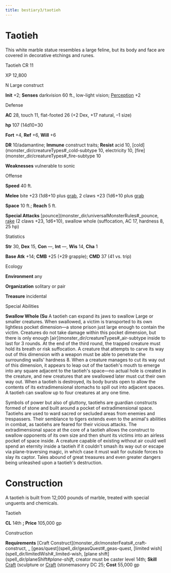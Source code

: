 ```yaml
---
title: bestiary3/taotieh
---
```

# Taotieh

This white marble statue resembles a large feline, but its body and face are covered in decorative etchings and runes.

Taotieh CR 11

XP 12,800

N Large construct

**Init** +2; **Senses** darkvision 60 ft., low-light vision; [Perception](skill_dir/perception#_perception) +2

Defense

**AC** 28, touch 11, flat-footed 26 (+2 Dex, +17 natural, –1 size)

**hp** 107 (14d10+30

**Fort** +4, **Ref** +6, **Will** +6

**DR** 10/adamantine; **Immune** construct traits; **Resist** acid 10, [cold](monster_dir/creatureTypes#_cold-subtype 10, electricity 10, [fire](monster_dir/creatureTypes#_fire-subtype 10

**Weaknesses** vulnerable to sonic

Offense

**Speed** 40 ft.

**Melee** bite +23 (1d8+10 plus [grab](monster_dir/universalMonsterRules#_grab), 2 claws +23 (1d6+10 plus [grab](monster_dir/universalMonsterRules#_grab)

**Space** 10 ft.; **Reach** 5 ft.

**Special Attacks** [pounce](monster_dir/universalMonsterRules#_pounce, [rake](monster_dir/universalMonsterRules#_rake) (2 claws +23, 1d6+10), swallow whole (suffocation, AC 17, hardness 8, 25 hp)

Statistics

**Str** 30, **Dex** 15, **Con** —, **Int** —, **Wis** 14, **Cha** 1

**Base Atk** +14; **CMB** +25 (+29 grapple); **CMD** 37 (41 vs. trip)

Ecology

**Environment** any

**Organization** solitary or pair

**Treasure** incidental

Special Abilities

**Swallow Whole (Su** A taotieh can expand its jaws to swallow Large or smaller creatures. When swallowed, a victim is transported to its own lightless pocket dimension—a stone prison just large enough to contain the victim. Creatures do not take damage within this pocket dimension, but there is only enough [air](monster_dir/creatureTypes#_air-subtype inside to last for 3 rounds. At the end of the third round, the trapped creature must hold its breath or risk suffocation. A creature that attempts to carve its way out of this dimension with a weapon must be able to penetrate the surrounding walls' hardness 8. When a creature manages to cut its way out of this dimension, it appears to leap out of the taotieh's mouth to emerge into any square adjacent to the taotieh's space—no actual hole is created in the creature, and new creatures that are swallowed later must cut their own way out. When a taotieh is destroyed, its body bursts open to allow the contents of its extradimensional stomachs to spill out into adjacent spaces. A taotieh can swallow up to four creatures at any one time.

Symbols of power but also of gluttony, taotiehs are guardian constructs formed of stone and built around a pocket of extradimensional space. Taotiehs are used to ward sacred or secluded areas from enemies and trespassers. Their semblance to tigers extends even to the animal's abilities in combat, as taotiehs are feared for their vicious attacks. The extradimensional space at the core of a taotieh allows the construct to swallow opponents of its own size and then shunt its victims into an airless pocket of space inside. A creature capable of existing without air could well spend an eternity inside a taotieh if it couldn't smash its way out or escape via plane-traversing magic, in which case it must wait for outside forces to slay its captor. Tales abound of great treasures and even greater dangers being unleashed upon a taotieh's destruction.

# Construction

A taotieh is built from 12,000 pounds of marble, treated with special unguents and chemicals.

Taotieh

**CL** 14th **; Price** 105,000 gp

Construction

**Requirements** [Craft Construct](monster_dir/monsterFeats#_craft-construct, _ [geas/quest](spell_dir/geasQuest#_geas-quest, [limited wish](spell_dir/limitedWish#_limited-wish, [plane shift](spell_dir/planeShift#_plane-shift_, creator must be caster level 14th; **Skill** [Craft](skill_dir/craft#_craft) (sculpture or [Craft](skill_dir/craft#_craft) (stonemasonry DC 25; **Cost** 55,000 gp

